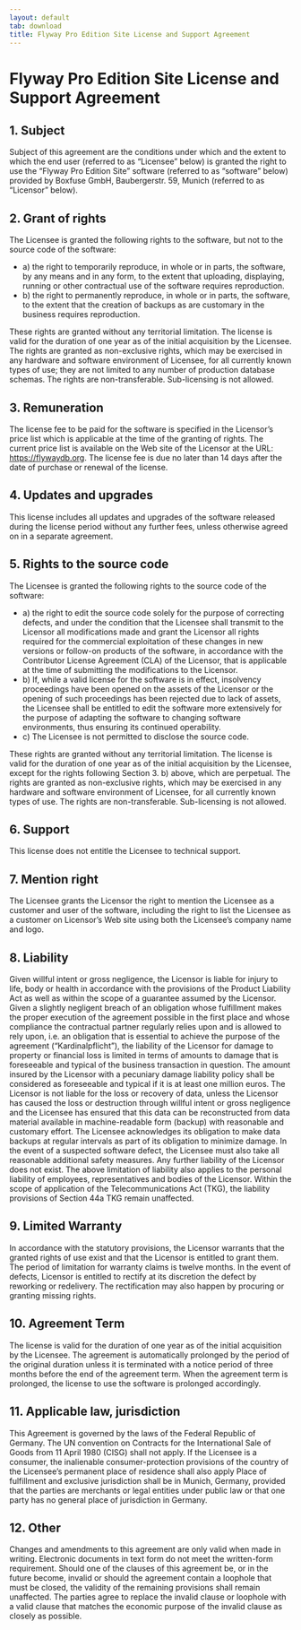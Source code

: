 ```yaml
---
layout: default
tab: download
title: Flyway Pro Edition Site License and Support Agreement
---
```

# Flyway Pro Edition Site License and Support Agreement

## 1. Subject
Subject of this agreement are the conditions under which and the extent to which the end user (referred to as “Licensee” below) is granted the right to use the “Flyway Pro Edition Site” software (referred to as “software” below) provided by Boxfuse GmbH, Baubergerstr. 59, Munich (referred to as “Licensor” below).

## 2. Grant of rights
The Licensee is granted the following rights to the software, but not to the source code of the software:
- a) the right to temporarily reproduce, in whole or in parts, the software, by any means and in any form, to the extent that uploading, displaying, running or other contractual use of the software requires reproduction.
- b) the right to permanently reproduce, in whole or in parts, the software, to the extent that the creation of backups as are customary in the business requires reproduction.

These rights are granted without any territorial limitation. The license is valid for the duration of one year as of the initial acquisition by the Licensee. The rights are granted as non-exclusive rights, which may be exercised in any hardware and software environment of Licensee, for all currently known types of use; they are not limited to any number of production database schemas.
The rights are non-transferable. Sub-licensing is not allowed.

## 3. Remuneration
The license fee to be paid for the software is specified in the Licensor’s price list which is applicable at the time of the granting of rights. The current price list is available on the Web site of the Licensor at the URL: https://flywaydb.org. The license fee is due no later than 14 days after the date of purchase or renewal of the license.

## 4. Updates and upgrades
This license includes all updates and upgrades of the software released during the license period without any further fees, unless otherwise agreed on in a separate agreement.

## 5. Rights to the source code
The Licensee is granted the following rights to the source code of the software:
- a) the right to edit the source code solely for the purpose of correcting defects, and under the condition that the Licensee shall transmit to the Licensor all modifications made and grant the Licensor all rights required for the commercial exploitation of these changes in new versions or follow-on products of the software, in accordance with the Contributor License Agreement (CLA) of the Licensor, that is applicable at the time of submitting the modifications to the Licensor.
- b) If, while a valid license for the software is in effect, insolvency proceedings have been opened on the assets of the Licensor or the opening of such proceedings has been rejected due to lack of assets, the Licensee shall be entitled to edit the software more extensively for the purpose of adapting the software to changing software environments, thus ensuring its continued operability.
- c) The Licensee is not permitted to disclose the source code.

These rights are granted without any territorial limitation. The license is valid for the duration of one year as of the initial acquisition by the Licensee, except for the rights following Section 3. b) above, which are perpetual. The rights are granted as non-exclusive rights, which may be exercised in any hardware and software environment of Licensee, for all currently known types of use.
The rights are non-transferable. Sub-licensing is not allowed.

## 6. Support
This license does not entitle the Licensee to technical support.

## 7. Mention right
The Licensee grants the Licensor the right to mention the Licensee as a customer and user of the software, including the right to list the Licensee as a customer on Licensor’s Web site using both the Licensee’s company name and logo.

## 8. Liability
Given willful intent or gross negligence, the Licensor is liable for injury to life, body or health in accordance with the provisions of the Product Liability Act as well as within the scope of a guarantee assumed by the Licensor.
Given a slightly negligent breach of an obligation whose fulfillment makes the proper execution of the agreement possible in the first place and whose compliance the contractual partner regularly relies upon and is allowed to rely upon, i.e. an obligation that is essential to achieve the purpose of the agreement (“Kardinalpflicht”), the liability of the Licensor for damage to property or financial loss is limited in terms of amounts to damage that is foreseeable and typical of the business transaction in question. The amount insured by the Licensor with a pecuniary damage liability policy shall be considered as foreseeable and typical if it is at least one million euros.
The Licensor is not liable for the loss or recovery of data, unless the Licensor has caused the loss or destruction through willful intent or gross negligence and the Licensee has ensured that this data can be reconstructed from data material available in machine-readable form (backup) with reasonable and customary effort. The Licensee acknowledges its obligation to make data backups at regular intervals as part of its obligation to minimize damage. In the event of a suspected software defect, the Licensee must also take all reasonable additional safety measures.
Any further liability of the Licensor does not exist. The above limitation of liability also applies to the personal liability of employees, representatives and bodies of the Licensor. Within the scope of application of the Telecommunications Act (TKG), the liability provisions of Section 44a TKG remain unaffected.

## 9. Limited Warranty
In accordance with the statutory provisions, the Licensor warrants that the granted rights of use exist and that the Licensor is entitled to grant them. The period of limitation for warranty claims is twelve months. In the event of defects, Licensor is entitled to rectify at its discretion the defect by reworking or redelivery. The rectification may also happen by procuring or granting missing rights.

## 10. Agreement Term
The license is valid for the duration of one year as of the initial acquisition by the Licensee. The agreement is automatically prolonged by the period of the original duration unless it is terminated with a notice period of three months before the end of the agreement term. When the agreement term is prolonged, the license to use the software is prolonged accordingly.

## 11. Applicable law, jurisdiction
This Agreement is governed by the laws of the Federal Republic of Germany. The UN convention on Contracts for the International Sale of Goods from 11 April 1980 (CISG) shall not apply. If the Licensee is a consumer, the inalienable consumer-protection provisions of the country of the Licensee’s permanent place of residence shall also apply
Place of fulfillment and exclusive jurisdiction shall be in Munich, Germany, provided that the parties are merchants or legal entities under public law or that one party has no general place of jurisdiction in Germany.

## 12. Other
Changes and amendments to this agreement are only valid when made in writing. Electronic documents in text form do not meet the written-form requirement.
Should one of the clauses of this agreement be, or in the future become, invalid or should the agreement contain a loophole that must be closed, the validity of the remaining provisions shall remain unaffected. The parties agree to replace the invalid clause or loophole with a valid clause that matches the economic purpose of the invalid clause as closely as possible.
